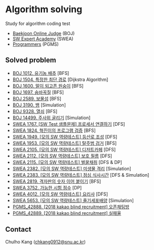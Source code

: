 
# Algorithm solving

Study for algorithm coding test

- [Baekjoon Online Judge](https://www.acmicpc.net/) (BOJ)
- [SW Expert Academy](https://swexpertacademy.com/main/main.do) (SWEA)
- [Programmers](https://programmers.co.kr) (PGMS)
## Solved problem

- [BOJ 1012. 유기농 배추](https://www.acmicpc.net/problem/1012) [BFS]
- [BOJ 1504. 특정한 최단 경로](https://www.acmicpc.net/problem/1504) [Dijkstra Algorithm]
- [BOJ 1600. 말이 되고픈 원숭이](https://www.acmicpc.net/problem/1600) [BFS]
- [BOJ 1697. 숨바꼭질](https://www.acmicpc.net/problem/1697) [BFS]
- [BOJ 2589. 보물섬](https://www.acmicpc.net/problem/2589) [BFS]
- [BOJ 3190. 뱀](https://www.acmicpc.net/problem/3190) [Simulation]
- [BOJ 9328. 열쇠](https://www.acmicpc.net/problem/9328) [BFS]
- [BOJ 14499. 주사위 굴리기](https://www.acmicpc.net/problem/14499) [Simulation]
- [SWEA 1767. [SW Test 샘플문제] 프로세서 연결하기](https://swexpertacademy.com/main/code/problem/problemDetail.do?contestProbId=AV4suNtaXFEDFAUf) [DFS]
- [SWEA 1824. 혁진이의 프로그램 검증](https://www.swexpertacademy.com/main/code/problem/problemDetail.do?contestProbId=AV4yLUiKDUoDFAUx&categoryId=AV4yLUiKDUoDFAUx&categoryType=CODE) [BFS]
- [SWEA 1949. [모의 SW 역량테스트] 등산로 조성](https://swexpertacademy.com/main/code/problem/problemDetail.do?contestProbId=AV5PoOKKAPIDFAUq&categoryId=AV5PoOKKAPIDFAUq&categoryType=CODE) [DFS]
- [SWEA 1953. [모의 SW 역량테스트] 탈주범 검거](https://swexpertacademy.com/main/code/problem/problemDetail.do?contestProbId=AV5PpLlKAQ4DFAUq&categoryId=AV5PpLlKAQ4DFAUq&categoryType=CODE) [BFS]
- [SWEA 2105. [모의 SW 역량테스트] 디저트카페](https://swexpertacademy.com/main/code/problem/problemDetail.do?contestProbId=AV5VwAr6APYDFAWu&categoryId=AV5VwAr6APYDFAWu&categoryType=CODE) [DFS]
- [SWEA 2112. [모의 SW 역량테스트] 보호 필름](https://swexpertacademy.com/main/code/problem/problemDetail.do?contestProbId=AV5V1SYKAaUDFAWu&categoryId=AV5V1SYKAaUDFAWu&categoryType=CODE) [DFS]
- [SWEA 2115. [모의 SW 역량테스트] 벌꿀채취](https://swexpertacademy.com/main/code/problem/problemDetail.do?contestProbId=AV5V4A46AdIDFAWu&categoryId=AV5V4A46AdIDFAWu&categoryType=CODE) [DFS & DP]
- [SWEA 2382. [모의 SW 역량테스트] 미생물 격리](https://swexpertacademy.com/main/code/problem/problemDetail.do?contestProbId=AV597vbqAH0DFAVl&categoryId=AV597vbqAH0DFAVl&categoryType=CODE) [Simulation]
- [SWEA 2383. [모의 SW 역량테스트] 점심 식사시간](https://swexpertacademy.com/main/code/problem/problemDetail.do?contestProbId=AV5-BEE6AK0DFAVl&categoryId=AV5-BEE6AK0DFAVl&categoryType=CODE) [DFS & Simulation]
- [SWEA 2819. 격자판의 숫자 이어 붙이기](https://www.swexpertacademy.com/main/code/problem/problemDetail.do?contestProbId=AV7I5fgqEogDFAXB&) [BFS]
- [SWEA 3752. 가능한 시험 점수](https://www.swexpertacademy.com/main/code/problem/problemDetail.do?contestProbId=AWHPkqBqAEsDFAUn&) [DP]
- [SWEA 4012. [모의 SW 역량테스트] 요리사](https://swexpertacademy.com/main/code/problem/problemDetail.do?contestProbId=AWIeUtVakTMDFAVH&categoryId=AWIeUtVakTMDFAVH&categoryType=CODE) [DFS]
- [SWEA 5653. [모의 SW 역량테스트] 줄기세포배양](https://www.swexpertacademy.com/main/code/problem/problemDetail.do?contestProbId=AWXRJ8EKe48DFAUo&categoryId=AWXRJ8EKe48DFAUo&categoryType=CODE) [Simulation]
- [PGMS_42888. [2018 kakao blind recruitment] 오픈채팅방](https://www.welcomekakao.com/learn/courses/30/lessons/42888)
- [PGMS_42889. [2018 kakao blind recruitment] 실패율](https://www.welcomekakao.com/learn/courses/30/lessons/42889)

## Contact
Chulho Kang ([chkang0912@snu.ac.kr](mailto:chkang0912@snu.ac.kr))